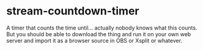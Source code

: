 # stream-countdown-timer
A timer that counts the time until... actually nobody knows what this counts. But you should be able to download the thing and run it on your own web server and import it as a browser source in OBS or Xsplit or whatever.
